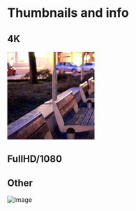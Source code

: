 
# Thumbnails and info

## 4K

![Image](thumbs/thumbnail-bench_town.jpg)

## FullHD/1080


## Other

![Image](thumbs/thumbnail-crow_in_flight)